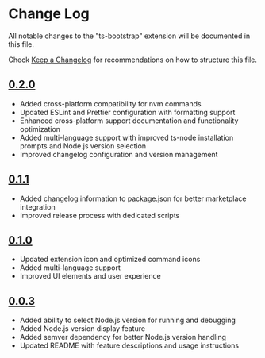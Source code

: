# Change Log

All notable changes to the "ts-bootstrap" extension will be documented in this file.

Check [Keep a Changelog](http://keepachangelog.com/) for recommendations on how to structure this file.

## [0.2.0]

- Added cross-platform compatibility for nvm commands
- Updated ESLint and Prettier configuration with formatting support
- Enhanced cross-platform support documentation and functionality optimization
- Added multi-language support with improved ts-node installation prompts and Node.js version selection
- Improved changelog configuration and version management

## [0.1.1]

- Added changelog information to package.json for better marketplace integration
- Improved release process with dedicated scripts

## [0.1.0]

- Updated extension icon and optimized command icons
- Added multi-language support
- Improved UI elements and user experience

## [0.0.3]

- Added ability to select Node.js version for running and debugging
- Added Node.js version display feature
- Added semver dependency for better Node.js version handling
- Updated README with feature descriptions and usage instructions

[0.2.0]: https://github.com/spe-shun/ts-bootstrap/releases/tag/0.2.0
[0.1.1]: https://github.com/spe-shun/ts-bootstrap/releases/tag/0.1.1
[0.1.0]: https://github.com/spe-shun/ts-bootstrap/releases/tag/0.1.0
[0.0.3]: https://github.com/spe-shun/ts-bootstrap/releases/tag/0.0.3